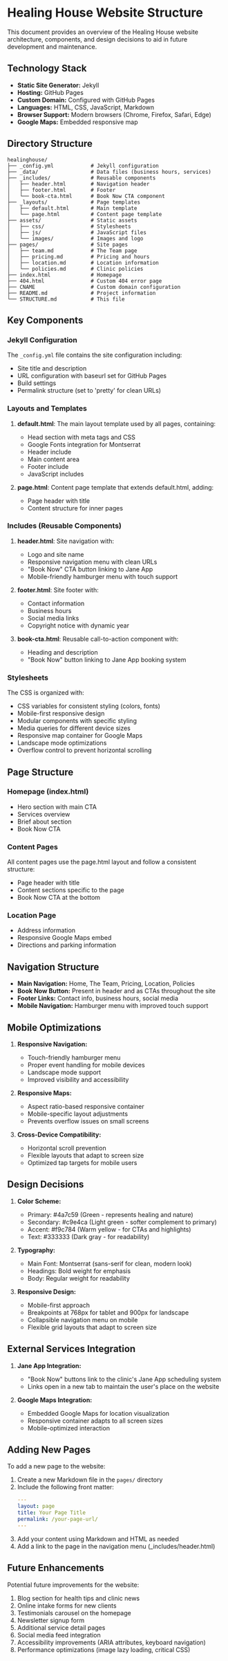 # Healing House Website Structure

This document provides an overview of the Healing House website architecture, components, and design decisions to aid in future development and maintenance.

## Technology Stack

- **Static Site Generator:** Jekyll
- **Hosting:** GitHub Pages
- **Custom Domain:** Configured with GitHub Pages
- **Languages:** HTML, CSS, JavaScript, Markdown
- **Browser Support:** Modern browsers (Chrome, Firefox, Safari, Edge)
- **Google Maps:** Embedded responsive map

## Directory Structure

```
healinghouse/
├── _config.yml            # Jekyll configuration
├── _data/                 # Data files (business hours, services)
├── _includes/             # Reusable components
│   ├── header.html        # Navigation header
│   ├── footer.html        # Footer
│   └── book-cta.html      # Book Now CTA component
├── _layouts/              # Page templates
│   ├── default.html       # Main template 
│   └── page.html          # Content page template
├── assets/                # Static assets
│   ├── css/               # Stylesheets
│   ├── js/                # JavaScript files
│   └── images/            # Images and logo
├── pages/                 # Site pages
│   ├── team.md            # The Team page
│   ├── pricing.md         # Pricing and hours
│   ├── location.md        # Location information
│   └── policies.md        # Clinic policies
├── index.html             # Homepage
├── 404.html               # Custom 404 error page
├── CNAME                  # Custom domain configuration
├── README.md              # Project information
└── STRUCTURE.md           # This file
```

## Key Components

### Jekyll Configuration

The `_config.yml` file contains the site configuration including:
- Site title and description
- URL configuration with baseurl set for GitHub Pages
- Build settings
- Permalink structure (set to 'pretty' for clean URLs)

### Layouts and Templates

1. **default.html**: The main layout template used by all pages, containing:
   - Head section with meta tags and CSS
   - Google Fonts integration for Montserrat
   - Header include
   - Main content area
   - Footer include
   - JavaScript includes

2. **page.html**: Content page template that extends default.html, adding:
   - Page header with title
   - Content structure for inner pages

### Includes (Reusable Components)

1. **header.html**: Site navigation with:
   - Logo and site name
   - Responsive navigation menu with clean URLs
   - "Book Now" CTA button linking to Jane App
   - Mobile-friendly hamburger menu with touch support

2. **footer.html**: Site footer with:
   - Contact information
   - Business hours
   - Social media links
   - Copyright notice with dynamic year

3. **book-cta.html**: Reusable call-to-action component with:
   - Heading and description
   - "Book Now" button linking to Jane App booking system

### Stylesheets

The CSS is organized with:
- CSS variables for consistent styling (colors, fonts)
- Mobile-first responsive design
- Modular components with specific styling
- Media queries for different device sizes
- Responsive map container for Google Maps
- Landscape mode optimizations
- Overflow control to prevent horizontal scrolling

## Page Structure

### Homepage (index.html)
- Hero section with main CTA
- Services overview
- Brief about section
- Book Now CTA

### Content Pages
All content pages use the page.html layout and follow a consistent structure:
- Page header with title
- Content sections specific to the page
- Book Now CTA at the bottom

### Location Page
- Address information
- Responsive Google Maps embed
- Directions and parking information

## Navigation Structure

- **Main Navigation:** Home, The Team, Pricing, Location, Policies
- **Book Now Button:** Present in header and as CTAs throughout the site
- **Footer Links:** Contact info, business hours, social media
- **Mobile Navigation:** Hamburger menu with improved touch support

## Mobile Optimizations

1. **Responsive Navigation:**
   - Touch-friendly hamburger menu
   - Proper event handling for mobile devices
   - Landscape mode support
   - Improved visibility and accessibility

2. **Responsive Maps:**
   - Aspect ratio-based responsive container
   - Mobile-specific layout adjustments
   - Prevents overflow issues on small screens

3. **Cross-Device Compatibility:**
   - Horizontal scroll prevention
   - Flexible layouts that adapt to screen size
   - Optimized tap targets for mobile users

## Design Decisions

1. **Color Scheme:**
   - Primary: #4a7c59 (Green - represents healing and nature)
   - Secondary: #c9e4ca (Light green - softer complement to primary)
   - Accent: #f9c784 (Warm yellow - for CTAs and highlights)
   - Text: #333333 (Dark gray - for readability)

2. **Typography:**
   - Main Font: Montserrat (sans-serif for clean, modern look)
   - Headings: Bold weight for emphasis
   - Body: Regular weight for readability

3. **Responsive Design:**
   - Mobile-first approach
   - Breakpoints at 768px for tablet and 900px for landscape
   - Collapsible navigation menu on mobile
   - Flexible grid layouts that adapt to screen size

## External Services Integration

1. **Jane App Integration:**
   - "Book Now" buttons link to the clinic's Jane App scheduling system
   - Links open in a new tab to maintain the user's place on the website

2. **Google Maps Integration:**
   - Embedded Google Maps for location visualization
   - Responsive container adapts to all screen sizes
   - Mobile-optimized interaction

## Adding New Pages

To add a new page to the website:

1. Create a new Markdown file in the `pages/` directory
2. Include the following front matter:
   ```yaml
   ---
   layout: page
   title: Your Page Title
   permalink: /your-page-url/
   ---
   ```
3. Add your content using Markdown and HTML as needed
4. Add a link to the page in the navigation menu (_includes/header.html)

## Future Enhancements

Potential future improvements for the website:

1. Blog section for health tips and clinic news
2. Online intake forms for new clients
3. Testimonials carousel on the homepage
4. Newsletter signup form
5. Additional service detail pages
6. Social media feed integration
7. Accessibility improvements (ARIA attributes, keyboard navigation)
8. Performance optimizations (image lazy loading, critical CSS) 